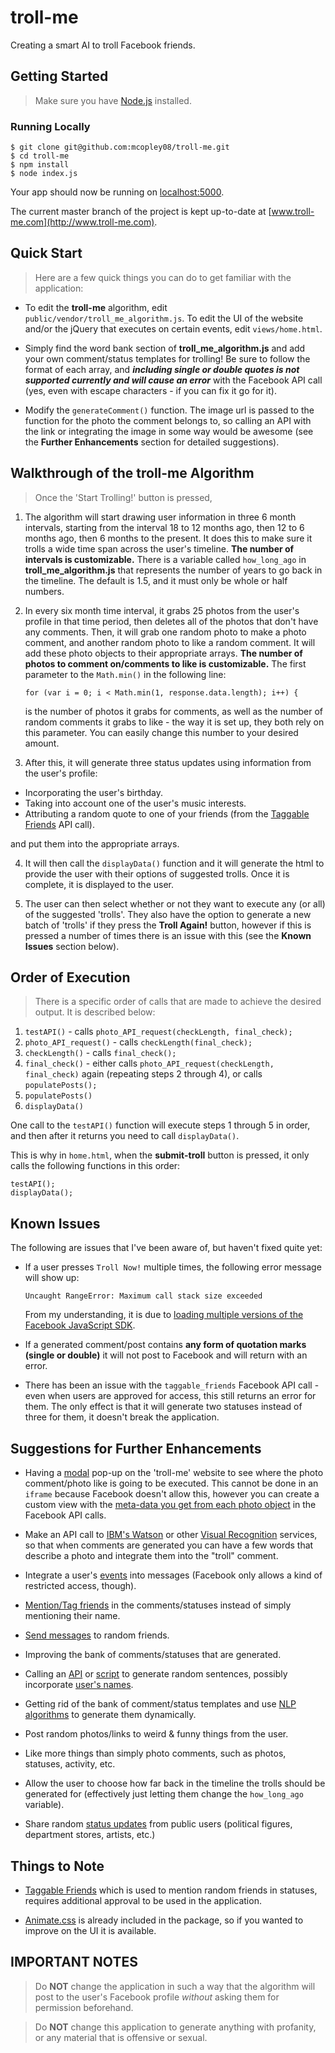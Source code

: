 # troll-me

Creating a smart AI to troll Facebook friends.

## Getting Started

> Make sure you have [Node.js](http://nodejs.org/) installed.

### Running Locally

```
$ git clone git@github.com:mcopley08/troll-me.git
$ cd troll-me
$ npm install
$ node index.js
```

Your app should now be running on [localhost:5000](http://localhost:5000/).

The current master branch of the project is kept up-to-date at [www.troll-me.com](http://www.troll-me.com).

## Quick Start

> Here are a few quick things you can do to get familiar with the application:

- To edit the **troll-me** algorithm, edit ```public/vendor/troll_me_algorithm.js```. To edit the UI of the website and/or the jQuery that executes on certain events, edit ```views/home.html```.

- Simply find the word bank section of **troll_me_algorithm.js** and add your own comment/status templates for trolling! Be sure to follow the format of each array, and **_including single or double quotes is not supported currently and will cause an error_** with the Facebook API call (yes, even with escape characters - if you can fix it go for it).

- Modify the ```generateComment()``` function. The image url is passed to the function for the photo the comment belongs to, so calling an API with the link or integrating the image in some way would be awesome (see the **Further Enhancements** section for detailed suggestions).

## Walkthrough of the **troll-me** Algorithm

> Once the 'Start Trolling!' button is pressed,

1. The algorithm will start drawing user information in three 6 month intervals, starting from the interval 18 to 12 months ago, then 12 to 6 months ago, then 6 months to the present. It does this to make sure it trolls a wide time span across the user's timeline. **The number of intervals is customizable.** There is a variable called ```how_long_ago``` in **troll_me_algorithm.js** that represents the number of years to go back in the timeline. The default is 1.5, and it must only be whole or half numbers.

2. In every six month time interval, it grabs 25 photos from the user's profile in that time period, then deletes all of the photos that don't have any comments. Then, it will grab one random photo to make a photo comment, and another random photo to like a random comment. It will add these photo objects to their appropriate arrays. **The number of photos to comment on/comments to like is customizable.** The first parameter to the ```Math.min()``` in the following line:
	```
	for (var i = 0; i < Math.min(1, response.data.length); i++) {
	```
	is the number of photos it grabs for comments, as well as the number of random comments it grabs to like - the way it is set up, they both rely on this parameter. You can easily change this number to your desired amount. 

3. After this, it will generate three status updates using information from the user's profile:  
  + Incorporating the user's birthday.  
  + Taking into account one of the user's music interests.  
  + Attributing a random quote to one of your friends (from the [Taggable Friends](https://developers.facebook.com/docs/graph-api/reference/v2.2/user/taggable_friends) API call).  

  and put them into the appropriate arrays.

4. It will then call the ```displayData()``` function and it will generate the html to provide the user with their options of suggested trolls. Once it is complete, it is displayed to the user.

5. The user can then select whether or not they want to execute any (or all) of the suggested 'trolls'. They also have the option to generate a new batch of 'trolls' if they press the **Troll Again!** button, however if this is pressed a number of times there is an issue with this (see the **Known Issues** section below).

## Order of Execution

> There is a specific order of calls that are made to achieve the desired output. It is described below:

1. ```testAPI()``` - calls ```photo_API_request(checkLength, final_check);```
2. ```photo_API_request()``` - calls ```checkLength(final_check);```
3. ```checkLength()``` - calls ```final_check();```
4. ```final_check()``` - either calls ```photo_API_request(checkLength, final_check)``` again (repeating steps 2 through 4), or calls ```populatePosts();```
5. ```populatePosts()```
6. ```displayData()```

One call to the ```testAPI()``` function will execute steps 1 through 5 in order, and then after it returns you need to call ```displayData()```.

This is why in ```home.html```, when the **submit-troll** button is pressed, it only calls the following functions in this order:
```
testAPI();
displayData();
```

## Known Issues

The following are issues that I've been aware of, but haven't fixed quite yet:

- If a user presses ```Troll Now!``` multiple times, the following error message will show up:
	```
	Uncaught RangeError: Maximum call stack size exceeded
	```
	From my understanding, it is due to [loading multiple versions of the Facebook JavaScript SDK](http://neverblog.net/facebook-javascript-sdk-uncaught-rangeerror-maximum-call-stack-size-exceeded-error/).

- If a generated comment/post contains **any form of quotation marks (single or double)** it will not post to Facebook and will return with an error.

- There has been an issue with the ```taggable_friends``` Facebook API call - even when users are approved for access, this still returns an error for them. The only effect is that it will generate two statuses instead of three for them, it doesn't break the application.

## Suggestions for Further Enhancements

- Having a [modal](http://foundation.zurb.com/docs/components/reveal.html) pop-up on the 'troll-me' website to see where the photo comment/photo like is going to be executed. This cannot be done in an ```iframe``` because Facebook doesn't allow this, however you can create a custom view with the [meta-data you get from each photo object](https://developers.facebook.com/docs/graph-api/reference/v2.2/photo) in the Facebook API calls.

- Make an API call to [IBM's Watson](http://www.ibm.com/smarterplanet/us/en/ibmwatson/developercloud/services-catalog.html) or other [Visual Recognition](http://blog.mashape.com/list-of-14-image-recognition-apis/) services, so that when comments are generated you can have a few words that describe a photo and integrate them into the "troll" comment.

- Integrate a user's [events](https://developers.facebook.com/docs/graph-api/reference/v2.2/event) into messages (Facebook only allows a kind of restricted access, though).

- [Mention/Tag friends](https://developers.facebook.com/docs/opengraph/using-actions/v2.2#mentions) in the comments/statuses instead of simply mentioning their name.

- [Send messages](https://developers.facebook.com/docs/sharing/reference/send-dialog) to random friends.

- Improving the bank of comments/statuses that are generated.

- Calling an [API](http://iheartquotes.com/api) or [script](http://www.htmlgoodies.com/JSBook/sentence.html) to generate random sentences, possibly incorporate [user's names](http://www.icndb.com/api/).

- Getting rid of the bank of comment/status templates and use [NLP algorithms](http://blog.mashape.com/list-of-25-natural-language-processing-apis/) to generate them dynamically.

- Post random photos/links to weird & funny things from the user.

- Like more things than simply photo comments, such as photos, statuses, activity, etc.

- Allow the user to choose how far back in the timeline the trolls should be generated for (effectively just letting them change the ```how_long_ago``` variable).

- Share random [status updates](https://developers.facebook.com/docs/graph-api/reference/v2.2/status) from public users (political figures, department stores, artists, etc.)

## Things to Note

- [Taggable Friends](https://developers.facebook.com/docs/graph-api/reference/v2.2/user/taggable_friends) which is used to mention random friends in statuses, requires additional approval to be used in the application.

- [Animate.css](http://daneden.github.io/animate.css/) is already included in the package, so if you wanted to improve on the UI it is available.

## IMPORTANT NOTES
> Do **NOT** change the application in such a way that the algorithm will post to the user's Facebook profile _without_ asking them for permission beforehand.  

> Do **NOT** change this application to generate anything with profanity, or any material that is offensive or sexual.


